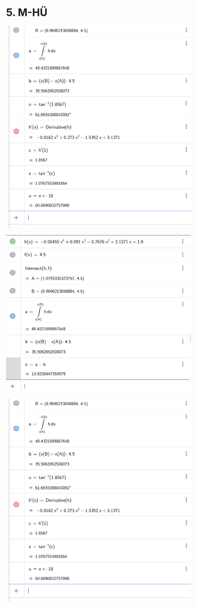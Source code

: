 # 5. M-HÜ

![alt text](<Screenshot from 2024-10-21 18-35-13.png>)

![alt text](<Screenshot from 2024-10-21 18-21-42.png>)

![alt text](<Screenshot from 2024-10-21 18-35-13-1.png>)